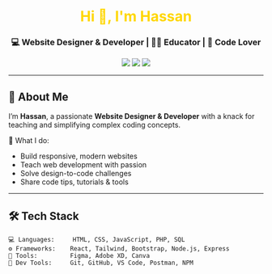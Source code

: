 <h1 align="center" style="color:#FFD700">Hi 👋, I'm Hassan</h1>
<h3 align="center">💻 Website Designer & Developer | 👨‍🏫 Educator | 💛 Code Lover</h3>

<p align="center">
  <img src="https://img.shields.io/badge/Designs%20that%20Pop-%23FFD700?style=for-the-badge&logo=figma&logoColor=black" />
  <img src="https://img.shields.io/badge/Code%20&%20Teach-%23000000?style=for-the-badge&logo=github&logoColor=%23FFD700" />
  <img src="https://img.shields.io/badge/Learning%20Never%20Stops-%23000000?style=for-the-badge&logo=fire&logoColor=%23FFD700" />
</p>

---

## 🧠 About Me

I’m **Hassan**, a passionate **Website Designer & Developer** with a knack for teaching and simplifying complex coding concepts.

💛 What I do:
- Build responsive, modern websites
- Teach web development with passion
- Solve design-to-code challenges
- Share code tips, tutorials & tools

---

## 🛠️ Tech Stack

```text
💻 Languages:     HTML, CSS, JavaScript, PHP, SQL
⚙️ Frameworks:    React, Tailwind, Bootstrap, Node.js, Express
🎨 Tools:         Figma, Adobe XD, Canva
🧰 Dev Tools:     Git, GitHub, VS Code, Postman, NPM
